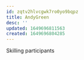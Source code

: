 ```yaml
---
id: zqtv2hlvcgwk7ro0yo9bqpz
title: AndyGreen
desc: ''
updated: 1649696811563
created: 1649696804285
---
```

 
 Skilling participants
